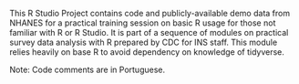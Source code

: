 This R Studio Project contains code and publicly-available demo data from NHANES for a practical training session on basic R usage for those not familiar with R or R Studio. It is part of a sequence of modules on practical survey data analysis with R prepared by CDC for INS staff. This module relies heavily on base R to avoid dependency on knowledge of tidyverse.  

Note: Code comments are in Portuguese.

